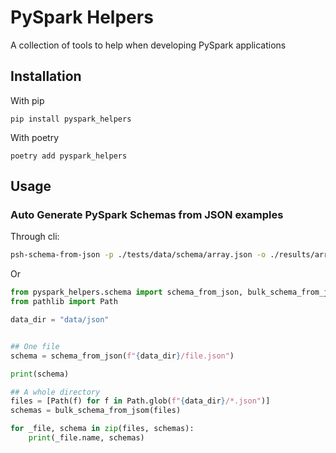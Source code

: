 # PySpark Helpers

A collection of tools to help when developing PySpark applications


## Installation

With pip
```
pip install pyspark_helpers
```

With poetry
```
poetry add pyspark_helpers
```

## Usage

### Auto Generate PySpark Schemas from JSON examples

Through cli:

```sh
psh-schema-from-json -p ./tests/data/schema/array.json -o ./results/array_schema.json
```

Or

```py
from pyspark_helpers.schema import schema_from_json, bulk_schema_from_jsom
from pathlib import Path

data_dir = "data/json"


## One file
schema = schema_from_json(f"{data_dir}/file.json")

print(schema)

## A whole directory
files = [Path(f) for f in Path.glob(f"{data_dir}/*.json")]
schemas = bulk_schema_from_jsom(files)

for _file, schema in zip(files, schemas):
    print(_file.name, schemas)
```
